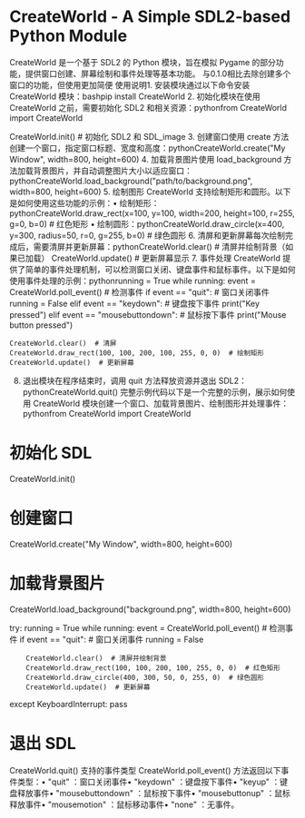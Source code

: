 # CreateWorld - A Simple SDL2-based Python Module

CreateWorld 是一个基于 SDL2 的 Python 模块，旨在模拟 Pygame 的部分功能，提供窗口创建、屏幕绘制和事件处理等基本功能。
与0.1.0相比去除创建多个窗口的功能，但使用更加简便
使用说明1. 安装模块通过以下命令安装   CreateWorld   模块：bashpip install CreateWorld
2. 初始化模块在使用   CreateWorld   之前，需要初始化 SDL2 和相关资源：pythonfrom CreateWorld import CreateWorld

CreateWorld.init()  # 初始化 SDL2 和 SDL_image
3. 创建窗口使用   create   方法创建一个窗口，指定窗口标题、宽度和高度：pythonCreateWorld.create("My Window", width=800, height=600)
4. 加载背景图片使用   load_background   方法加载背景图片，并自动调整图片大小以适应窗口：pythonCreateWorld.load_background("path/to/background.png", width=800, height=600)
5. 绘制图形  CreateWorld   支持绘制矩形和圆形。以下是如何使用这些功能的示例：• 绘制矩形：pythonCreateWorld.draw_rect(x=100, y=100, width=200, height=100, r=255, g=0, b=0)  # 红色矩形
• 绘制圆形：pythonCreateWorld.draw_circle(x=400, y=300, radius=50, r=0, g=255, b=0)  # 绿色圆形
6. 清屏和更新屏幕每次绘制完成后，需要清屏并更新屏幕：pythonCreateWorld.clear()  # 清屏并绘制背景（如果已加载）
CreateWorld.update()  # 更新屏幕显示
7. 事件处理  CreateWorld   提供了简单的事件处理机制，可以检测窗口关闭、键盘事件和鼠标事件。以下是如何使用事件处理的示例：pythonrunning = True
while running:
    event = CreateWorld.poll_event()  # 检测事件
    if event == "quit":  # 窗口关闭事件
        running = False
    elif event == "keydown":  # 键盘按下事件
        print("Key pressed")
    elif event == "mousebuttondown":  # 鼠标按下事件
        print("Mouse button pressed")

    CreateWorld.clear()  # 清屏
    CreateWorld.draw_rect(100, 100, 200, 100, 255, 0, 0)  # 绘制矩形
    CreateWorld.update()  # 更新屏幕
8. 退出模块在程序结束时，调用   quit   方法释放资源并退出 SDL2：pythonCreateWorld.quit()
完整示例代码以下是一个完整的示例，展示如何使用   CreateWorld   模块创建一个窗口、加载背景图片、绘制图形并处理事件：pythonfrom CreateWorld import CreateWorld

# 初始化 SDL
CreateWorld.init()

# 创建窗口
CreateWorld.create("My Window", width=800, height=600)

# 加载背景图片
CreateWorld.load_background("background.png", width=800, height=600)

try:
    running = True
    while running:
        event = CreateWorld.poll_event()  # 检测事件
        if event == "quit":  # 窗口关闭事件
            running = False

        CreateWorld.clear()  # 清屏并绘制背景
        CreateWorld.draw_rect(100, 100, 200, 100, 255, 0, 0)  # 红色矩形
        CreateWorld.draw_circle(400, 300, 50, 0, 255, 0)  # 绿色圆形
        CreateWorld.update()  # 更新屏幕
except KeyboardInterrupt:
    pass

# 退出 SDL
CreateWorld.quit()
支持的事件类型  CreateWorld.poll_event()   方法返回以下事件类型：•   "quit"  ：窗口关闭事件•   "keydown"  ：键盘按下事件•   "keyup"  ：键盘释放事件•   "mousebuttondown"  ：鼠标按下事件•   "mousebuttonup"  ：鼠标释放事件•   "mousemotion"  ：鼠标移动事件•   "none"  ：无事件。
